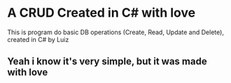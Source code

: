 # A CRUD Created in C# with love

This is program do basic DB operations (Create, Read, Update and Delete), created in C# by Luiz

## Yeah i know it's very simple, but it was made with love
